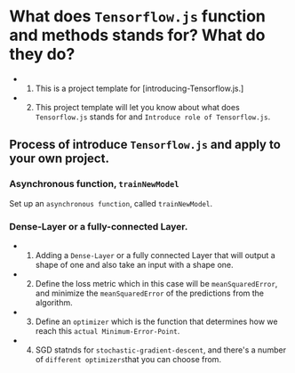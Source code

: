 # What does `Tensorflow.js` function and methods stands for? What do they do?

- 1. This is a project template for [introducing-Tensorflow.js.]
- 2. This project template will let you know about what does ```Tensorflow.js``` stands for and
```Introduce role of Tensorflow.js```.



## Process of introduce `Tensorflow.js` and apply to your own project.


### Asynchronous function, `trainNewModel` 

Set up an ```asynchronous function```, called ```trainNewModel```.


### Dense-Layer or a fully-connected Layer.

- 1. Adding a ```Dense-Layer``` or a fully connected Layer that will output a shape of one and also take an input with a shape one. 

- 2. Define the loss metric which in this case will be ```meanSquaredError```, and minimize the ```meanSquaredError``` of the predictions from the algorithm.

- 3. Define an ```optimizer``` which is the function that determines how we reach this ```actual Minimum-Error-Point```.

- 4. SGD statnds for ```stochastic-gradient-descent```, and there's a number of ```different optimizers```that you can choose from.
